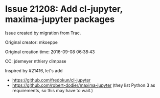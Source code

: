 # Issue 21208: Add cl-jupyter, maxima-jupyter packages

Issue created by migration from Trac.

Original creator: mkoeppe

Original creation time: 2016-09-08 06:38:43

CC:  jdemeyer nthiery dimpase

Inspired by #21416, let's add 
 - https://github.com/fredokun/cl-jupyter
 - https://github.com/robert-dodier/maxima-jupyter
(they list Python 3 as requirements, so this may have to wait.)
